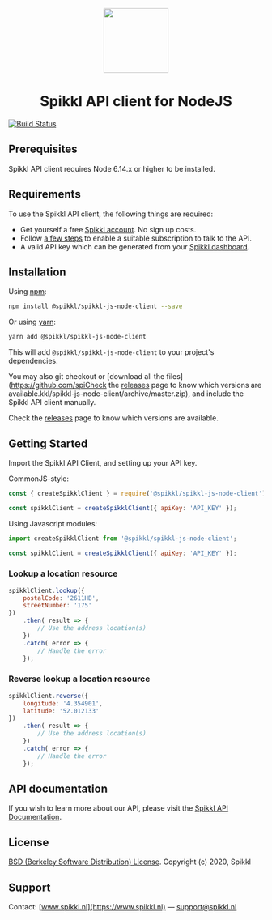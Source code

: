 <p align="center">
    <img src="https://spikkl.nl/images/hub/github/nodejs.png" width="128" height="128" />
</p>

<h1 align="center">Spikkl API client for NodeJS</h1>

[![Build Status](https://travis-ci.org/spikkl/spikkl-js-node-client.png)](https://travis-ci.org/spikkl/spikkl-js-node-client)

## Prerequisites ##
Spikkl API client requires Node 6.14.x or higher to be installed.

## Requirements ##
To use the Spikkl API client, the following things are required:
+ Get yourself a free [Spikkl account](https://www.spikkl.nl/signup). No sign up costs.
+ Follow [a few steps](https://www.spikkl.nl/billing) to enable a suitable subscription to talk to the API.
+ A valid API key which can be generated from your [Spikkl dashboard](https://www.spikkl.nl/credentials).

## Installation ##
Using [npm](https://npmjs.org/):
```bash
npm install @spikkl/spikkl-js-node-client --save
```

Or using [yarn](https://yarnpkg.com/):
```bash
yarn add @spikkl/spikkl-js-node-client
```

This will add `@spikkl/spikkl-js-node-client` to your project's dependencies.

You may also git checkout or [download all the files](https://github.com/spiCheck the [releases](https://github.com/mollie/mollie-api-node/releases) page to know which versions are available.kkl/spikkl-js-node-client/archive/master.zip), and include the Spikkl API client manually.

Check the [releases](https://github.com/spikkl/spikkl-js-node-client/releases) page to know which versions are available.

## Getting Started ##
Import the Spikkl API Client, and setting up your API key.

CommonJS-style:
```javascript
const { createSpikklClient } = require('@spikkl/spikkl-js-node-client');

const spikklClient = createSpikklClient({ apiKey: 'API_KEY' });
```

Using Javascript modules:
```javascript
import createSpikklClient from '@spikkl/spikkl-js-node-client';

const spikklClient = createSpikklClient({ apiKey: 'API_KEY' });
```

### Lookup a location resource
```javascript
spikklClient.lookup({ 
    postalCode: '2611HB', 
    streetNumber: '175' 
})
    .then( result => {
        // Use the address location(s)
    })
    .catch( error => {
        // Handle the error
    });
```

### Reverse lookup a location resource
```javascript
spikklClient.reverse({ 
    longitude: '4.354901', 
    latitude: '52.012133' 
})
    .then( result => {
        // Use the address location(s)
    })
    .catch( error => {
        // Handle the error
    });
```

## API documentation ##
If you wish to learn more about our API, please visit the [Spikkl API Documentation](https://www.spikkl.nl/documentation).

## License ##
[BSD (Berkeley Software Distribution) License](https://opensource.org/licenses/bsd-license.php).
Copyright (c) 2020, Spikkl

## Support ##
Contact: [www.spikkl.nl](https://www.spikkl.nl) — support@spikkl.nl